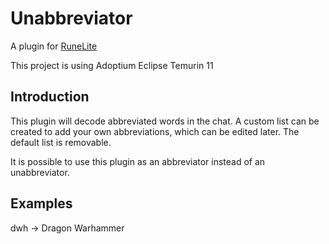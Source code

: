 # Unabbreviator

A plugin for [RuneLite](https://runelite.net/)

This project is using Adoptium Eclipse Temurin 11

## Introduction

This plugin will decode abbreviated words in the chat. A custom list can be created to add your own abbreviations, which can be edited later. The default list is removable.

It is possible to use this plugin as an abbreviator instead of an unabbreviator.

## Examples

dwh -> Dragon Warhammer